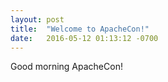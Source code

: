 ```yaml
---
layout: post
title:  "Welcome to ApacheCon!"
date:   2016-05-12 01:13:12 -0700
---
```



Good morning ApacheCon!